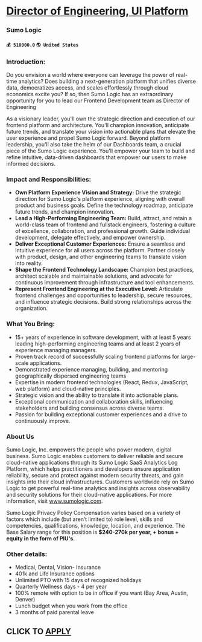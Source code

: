 # [Director of Engineering, UI Platform](https://www.remotewlb.com/apply/director-of-engineering-ui-platform-82412)  
### Sumo Logic  
#### `💰 510000.0` `🌎 United States`  

### Introduction:

Do you envision a world where everyone can leverage the power of real-time analytics? Does building a next-generation platform that unifies diverse data, democratizes access, and scales effortlessly through cloud economics excite you? If so, then Sumo Logic has an extraordinary opportunity for you to lead our Frontend Development team as Director of Engineering

As a visionary leader, you'll own the strategic direction and execution of our frontend platform and architecture. You'll champion innovation, anticipate future trends, and translate your vision into actionable plans that elevate the user experience and propel Sumo Logic forward. Beyond platform leadership, you'll also take the helm of our Dashboards team, a crucial piece of the Sumo Logic experience. You'll empower your team to build and refine intuitive, data-driven dashboards that empower our users to make informed decisions.

### Impact and Responsibilities:

  *  **Own Platform Experience Vision and Strategy:** Drive the strategic direction for Sumo Logic's platform experience, aligning with overall product and business goals. Define the technology roadmap, anticipate future trends, and champion innovation.
  *  **Lead a High-Performing Engineering Team:** Build, attract, and retain a world-class team of frontend and fullstack engineers, fostering a culture of excellence, collaboration, and professional growth. Guide individual development, delegate effectively, and empower ownership.
  *  **Deliver Exceptional Customer Experiences:** Ensure a seamless and intuitive experience for all users across the platform. Partner closely with product, design, and other engineering teams to translate vision into reality.
  *  **Shape the Frontend Technology Landscape:** Champion best practices, architect scalable and maintainable solutions, and advocate for continuous improvement through infrastructure and tool enhancements.
  *  **Represent Frontend Engineering at the Executive Level:** Articulate frontend challenges and opportunities to leadership, secure resources, and influence strategic decisions. Build strong relationships across the organization.

### What You Bring:

  * 15+ years of experience in software development, with at least 5 years leading high-performing engineering teams and at least 2 years of experience managing managers. 
  * Proven track record of successfully scaling frontend platforms for large-scale applications.
  * Demonstrated experience managing, building, and mentoring geographically dispersed engineering teams
  * Expertise in modern frontend technologies (React, Redux, JavaScript, web platform) and cloud-native principles.
  * Strategic vision and the ability to translate it into actionable plans.
  * Exceptional communication and collaboration skills, influencing stakeholders and building consensus across diverse teams.
  * Passion for building exceptional customer experiences and a drive to continuously improve.

### About Us

Sumo Logic, Inc. empowers the people who power modern, digital business. Sumo Logic enables customers to deliver reliable and secure cloud-native applications through its Sumo Logic SaaS Analytics Log Platform, which helps practitioners and developers ensure application reliability, secure and protect against modern security threats, and gain insights into their cloud infrastructures. Customers worldwide rely on Sumo Logic to get powerful real-time analytics and insights across observability and security solutions for their cloud-native applications. For more information, visit www.sumologic.com.

Sumo Logic Privacy Policy Compensation varies based on a variety of factors which include (but aren’t limited to) role level, skills and competencies, qualifications, knowledge, location, and experience. The Base Salary range for this position is **$240-270k per year, + bonus + equity in the form of PIU's.**

### Other details:

  * Medical, Dental, Vision- Insurance
  * 401k and Life Insurance options
  * Unlimited PTO with 15 days of recognized holidays
  * Quarterly Wellness days - 4 per year
  * 100% remote with option to be in office if you want (Bay Area, Austin, Denver)
  * Lunch budget when you work from the office
  * 3 months of paid parental leave

  
## CLICK TO [APPLY](https://www.remotewlb.com/apply/director-of-engineering-ui-platform-82412)


